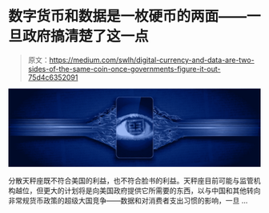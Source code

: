 # 数字货币和数据是一枚硬币的两面——一旦政府搞清楚了这一点

> 原文：<https://medium.com/swlh/digital-currency-and-data-are-two-sides-of-the-same-coin-once-governments-figure-it-out-75d4c6352091>

![](img/4826ac290c18f437e68fe7b6cb0d5050.png)

分散天秤座既不符合美国的利益，也不符合脸书的利益。天秤座目前可能与监管机构越位，但更大的计划将是向美国政府提供它所需要的东西，以与中国和其他转向非常规货币政策的超级大国竞争——数据和对消费者支出习惯的影响，一旦 …